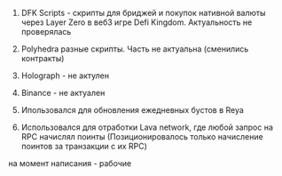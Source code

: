 1) DFK Scripts - скрипты для бриджей и покупок нативной валюты через Layer Zero в веб3 игре Defi Kingdom. Актуальность не проверялась

2) Polyhedra разные скрипты. Часть не актуальна (сменились контракты)

3) Holograph - не актулен

4) Binance - не актуален

5) Ипользовался для обновления ежедневных бустов в Reya

6) Использовался для отработки Lava network, где любой запрос на RPC начислял поинты (Позиционировалось только начисление поинтов за транзакции с их RPC)

на момент написания - рабочие
